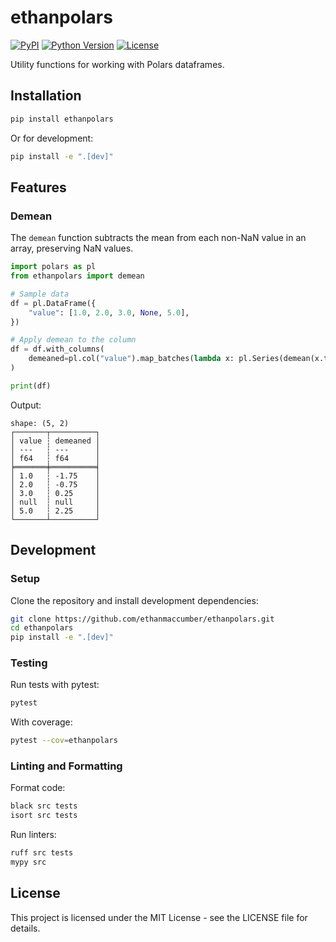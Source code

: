 # ethanpolars

[![PyPI](https://img.shields.io/pypi/v/ethanpolars.svg)](https://pypi.org/project/ethanpolars/)
[![Python Version](https://img.shields.io/pypi/pyversions/ethanpolars.svg)](https://pypi.org/project/ethanpolars/)
[![License](https://img.shields.io/pypi/l/ethanpolars.svg)](https://github.com/ethanmaccumber/ethanpolars/blob/main/LICENSE)

Utility functions for working with Polars dataframes.

## Installation

```bash
pip install ethanpolars
```

Or for development:

```bash
pip install -e ".[dev]"
```

## Features

### Demean

The `demean` function subtracts the mean from each non-NaN value in an array, preserving NaN values.

```python
import polars as pl
from ethanpolars import demean

# Sample data
df = pl.DataFrame({
    "value": [1.0, 2.0, 3.0, None, 5.0],
})

# Apply demean to the column
df = df.with_columns(
    demeaned=pl.col("value").map_batches(lambda x: pl.Series(demean(x.to_numpy())))
)

print(df)
```

Output:
```
shape: (5, 2)
┌───────┬──────────┐
│ value ┆ demeaned │
│ ---   ┆ ---      │
│ f64   ┆ f64      │
╞═══════╪══════════╡
│ 1.0   ┆ -1.75    │
│ 2.0   ┆ -0.75    │
│ 3.0   ┆ 0.25     │
│ null  ┆ null     │
│ 5.0   ┆ 2.25     │
└───────┴──────────┘
```

## Development

### Setup

Clone the repository and install development dependencies:

```bash
git clone https://github.com/ethanmaccumber/ethanpolars.git
cd ethanpolars
pip install -e ".[dev]"
```

### Testing

Run tests with pytest:

```bash
pytest
```

With coverage:

```bash
pytest --cov=ethanpolars
```

### Linting and Formatting

Format code:

```bash
black src tests
isort src tests
```

Run linters:

```bash
ruff src tests
mypy src
```

## License

This project is licensed under the MIT License - see the LICENSE file for details.
